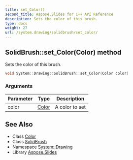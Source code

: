 ```yaml
---
title: set_Color()
second_title: Aspose.Slides for C++ API Reference
description: Sets the color of this brush.
type: docs
weight: 27
url: /system.drawing/solidbrush/set_color/
---
```

## SolidBrush::set_Color(Color) method


Sets the color of this brush.

```cpp
void System::Drawing::SolidBrush::set_Color(Color color)
```


### Arguments

| Parameter | Type | Description |
| --- | --- | --- |
| color | [Color](../../color/) | A color to set |

## See Also

* Class [Color](../../color/)
* Class [SolidBrush](../)
* Namespace [System::Drawing](../../)
* Library [Aspose.Slides](../../../)